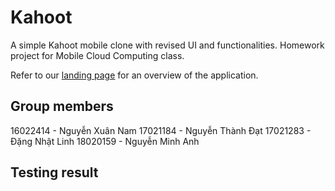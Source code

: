 # Kahoot
A simple Kahoot mobile clone with revised UI and functionalities.
Homework project for Mobile Cloud Computing class.

Refer to our [landing page](google.com) for an overview of the application.

## Group members
16022414 - Nguyễn Xuân Nam
17021184 - Nguyễn Thành Đạt
17021283 - Đặng Nhật Linh
18020159 - Nguyễn Minh Anh

## Testing result

